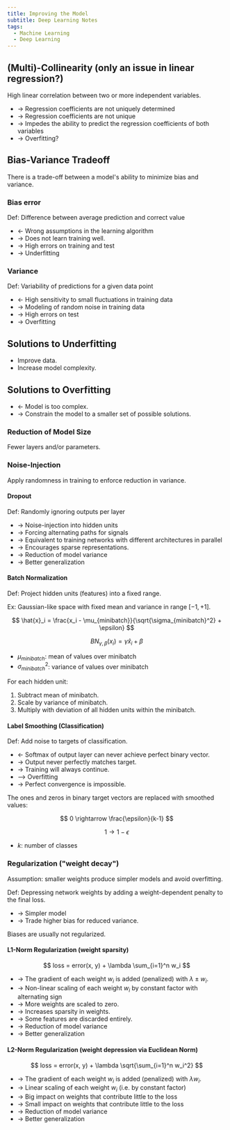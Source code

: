 ```yaml
---
title: Improving the Model
subtitle: Deep Learning Notes
tags:
  - Machine Learning
  - Deep Learning
---
```


## (Multi)-Collinearity (only an issue in linear regression?)

High linear correlation between two or more independent variables.

- -> Regression coefficients are not uniquely determined
- -> Regression coefficients are not unique
- -> Impedes the ability to predict the regression coefficients of both variables
- -> Overfitting?

## Bias-Variance Tradeoff

There is a trade-off between a model's ability to minimize bias and variance.

### Bias error

Def: Difference between average prediction and correct value

- <- Wrong assumptions in the learning algorithm
- -> Does not learn training well.
- -> High errors on training and test
- -> Underfitting

### Variance

Def: Variability of predictions for a given data point

- <- High sensitivity to small fluctuations in training data
- -> Modeling of random noise in training data
- -> High errors on test
- -> Overfitting

## Solutions to Underfitting

- Improve data.
- Increase model complexity.

## Solutions to Overfitting

- <- Model is too complex.
- -> Constrain the model to a smaller set of possible solutions.

### Reduction of Model Size

Fewer layers and/or parameters.

### Noise-Injection

Apply randomness in training to enforce reduction in variance.

#### Dropout

Def: Randomly ignoring outputs per layer

- -> Noise-injection into hidden units
- -> Forcing alternating paths for signals
- -> Equivalent to training networks with different architectures in parallel
- -> Encourages sparse representations.
- -> Reduction of model variance
- -> Better generalization

#### Batch Normalization

Def: Project hidden units (features) into a fixed range.

Ex: Gaussian-like space with fixed mean and variance in range $[-1,+1]$.

$$
\hat{x}_i = \frac{x_i - \mu_{minibatch}}{\sqrt{\sigma_{minibatch}^2} + \epsilon}
$$

$$
BN_{\gamma,\beta}(x_i) = \gamma \hat{x}_i + \beta
$$

- $\mu_{minibatch}$: mean of values over minibatch
- $\sigma_{minibatch}^2$: variance of values over minibatch

For each hidden unit:

1. Subtract mean of minibatch.
2. Scale by variance of minibatch.
3. Multiply with deviation of all hidden units within the minibatch.

#### Label Smoothing (Classification)

Def: Add noise to targets of classification.

- <- Softmax of output layer can never achieve perfect binary vector.
- -> Output never perfectly matches target.
- -> Training will always continue.
- --> Overfitting
- -> Perfect convergence is impossible.

The ones and zeros in binary target vectors are replaced with smoothed values:

$$
0 \rightarrow \frac{\epsilon}{k-1}
$$

$$
1 \rightarrow 1-\epsilon
$$

- $k$: number of classes

### Regularization ("weight decay")

Assumption: smaller weights produce simpler models and avoid overfitting.

Def: Depressing network weights by adding a weight-dependent penalty to the final loss.

- -> Simpler model
- -> Trade higher bias for reduced variance.

Biases are usually not regularized.

#### L1-Norm Regularization (weight sparsity)

$$
loss = error(x, y) + \lambda \sum_{i=1}^n w_i
$$

- -> The gradient of each weight $w_i$ is added (penalized) with $\lambda \pm w_i$.
- -> Non-linear scaling of each weight $w_i$ by constant factor with alternating sign
- -> More weights are scaled to zero.
- -> Increases sparsity in weights.
- -> Some features are discarded entirely.
- -> Reduction of model variance
- -> Better generalization

#### L2-Norm Regularization (weight depression via Euclidean Norm)

$$
loss = error(x, y) + \lambda \sqrt{\sum_{i=1}^n w_i^2}
$$

- -> The gradient of each weight $w_i$ is added (penalized) with $\lambda w_i$.
- -> Linear scaling of each weight $w_i$ (i.e. by constant factor)
- -> Big impact on weights that contribute little to the loss
- -> Small impact on weights that contribute little to the loss
- -> Reduction of model variance
- -> Better generalization

